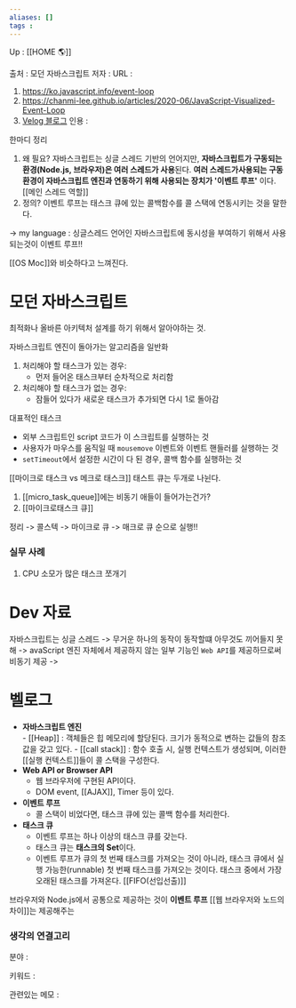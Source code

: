 ```yaml
---
aliases: []
tags : 
---
```

Up : [[HOME 🌎]]

출처 : 모던 자바스크립트 
저자 :
URL : 
1. https://ko.javascript.info/event-loop
2. https://chanmi-lee.github.io/articles/2020-06/JavaScript-Visualized-Event-Loop
3. [Velog 블로그](https://velog.io/@yejineee/%EC%9D%B4%EB%B2%A4%ED%8A%B8-%EB%A3%A8%ED%94%84%EC%99%80-%ED%83%9C%EC%8A%A4%ED%81%AC-%ED%81%90-%EB%A7%88%EC%9D%B4%ED%81%AC%EB%A1%9C-%ED%83%9C%EC%8A%A4%ED%81%AC-%EB%A7%A4%ED%81%AC%EB%A1%9C-%ED%83%9C%EC%8A%A4%ED%81%AC-g6f0joxx)
인용 : 

한마디 정리 
1. 왜 필요?  자바스크립트는 싱글 스레드 기반의 언어지만, **자바스크립트가 구동되는 환경(Node.js, 브라우저)은 여러 스레드가 사용**된다. **여러 스레드가사용되는 구동 환경이 자바스크립트 엔진과 연동하기 위해 사용되는 장치가 '이벤트 루프'** 이다. [[메인 스레드 역할]]
3. 정의?  이벤트 루프는 태스크 큐에 있는 콜백함수를 콜 스택에 연동시키는 것을 말한다. 

-> my language : 싱글스레드 언어인 자바스크립트에 동시성을 부여하기 위해서 사용되는것이 이벤트 루프!! 

[[OS Moc]]와 비슷하다고 느껴진다.
# 모던 자바스크립트


최적화나 올바른 아키텍처 설계를 하기 위해서 알아야하는 것. 

자바스크립트 엔진이 돌아가는 알고리즘을 일반화

1.  처리해야 할 태스크가 있는 경우:
    -   먼저 들어온 태스크부터 순차적으로 처리함
2.  처리해야 할 태스크가 없는 경우:
    -   잠들어 있다가 새로운 태스크가 추가되면 다시 1로 돌아감

대표적인 태스크 
-   외부 스크립트인 script 코드가 이 스크립트를 실행하는 것
-   사용자가 마우스를 움직일 때 `mousemove` 이벤트와 이벤트 핸들러를 실행하는 것
-   `setTimeout`에서 설정한 시간이 다 된 경우, 콜백 함수를 실행하는 것

[[마이크로 태스크 vs 메크로 태스크]]
태스트 큐는 두개로 나뉜다.
1. [[micro_task_queue]]에는 비동기 애들이 들어가는건가? 
2. [[마이크로태스크 큐]]

정리 -> 콜스텍 -> 마이크로 큐 -> 매크로 큐 순으로 실행!! 

### 실무 사례 
1. CPU 소모가 많은 태스크 쪼개기 


# Dev 자료
자바스크립트는 싱글 스레드 -> 무거운 하나의 동작이 동작할떄 아무것도 끼어들지 못해 -> avaScript 엔진 자체에서 제공하지 않는 일부 기능인 `Web API`를 제공하므로써 비동기 제공 -> 



# 벨로그
-   **자바스크립트 엔진**  
    - [[Heap]] : 객체들은 힙 메모리에 할당된다. 크기가 동적으로 변하는 값들의 참조 값을 갖고 있다.
    - [[call stack]] : 함수 호출 시, 실행 컨텍스트가 생성되며, 이러한 [[실행 컨텍스트]]들이 콜 스택을 구성한다.
-   **Web API or Browser API**  
    - 웹 브라우저에 구현된 API이다.  
    - DOM event, [[AJAX]], Timer 등이 있다.
-   **이벤트 루프**  
    - 콜 스택이 비었다면, 태스크 큐에 있는 콜백 함수를 처리한다.
-   **태스크 큐**  
    - 이벤트 루프는 하나 이상의 태스크 큐를 갖는다.  
    - 태스크 큐는 **태스크의 Set**이다.  
    - 이벤트 루프가 큐의 첫 번째 태스크를 가져오는 것이 아니라, 태스크 큐에서 실행 가능한(runnable) 첫 번째 태스크를 가져오는 것이다. 태스크 중에서 가장 오래된 태스크를 가져온다. [[FIFO(선입선출)]]

브라우저와 Node.js에서 공통으로 제공하는 것이 **이벤트 루프**  [[웹 브라우저와 노드의 차이]]는 제공해주는 


### 생각의 연결고리
분야 :

키워드 :

관련있는 메모 :
